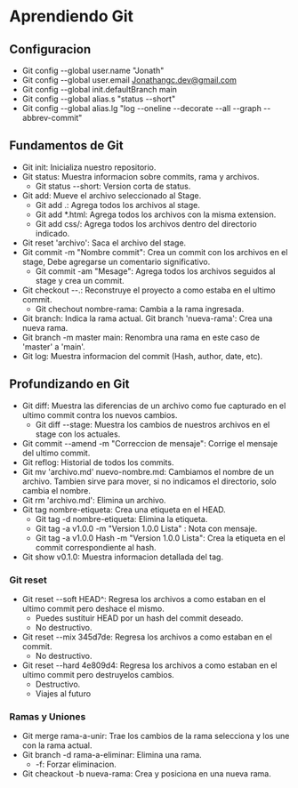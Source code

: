 # Aprendiendo Git

## Configuracion
* Git config --global user.name "Jonath"
* Git config --global user.email Jonathangc.dev@gmail.com
* Git config --global init.defaultBranch main
* Git config --global alias.s "status --short"
* Git config --global alias.lg "log --oneline --decorate --all --graph --abbrev-commit"

## Fundamentos de Git
* Git init: Inicializa nuestro repositorio.
* Git status: Muestra informacion sobre commits, rama y archivos.
    * Git status --short: Version corta de status.
* Git add: Mueve el archivo seleccionado al Stage.
    * Git add .: Agrega todos los archivos al stage. 
    * Git add *.html: Agrega todos los archivos con la misma extension.
    * Git add css/: Agrega todos los archivos dentro del directorio indicado.
* Git reset 'archivo': Saca el archivo del stage.
* Git commit -m "Nombre commit": Crea un commit con los archivos en el stage, Debe agregarse un comentario significativo.
    * Git commit -am "Mesage": Agrega todos los archivos seguidos al stage y crea un commit.
* Git checkout --.: Reconstruye el proyecto a como estaba en el ultimo commit.
    * Git chechout nombre-rama: Cambia a la rama ingresada.
* Git branch: Indica la rama actual.
    Git branch 'nueva-rama': Crea una nueva rama.
* Git branch -m master main: Renombra una rama en este caso de 'master' a 'main'.
* Git log: Muestra informacion del commit (Hash, author, date, etc).

## Profundizando en Git
* Git diff: Muestra las diferencias de un archivo como fue capturado en el ultimo commit contra los nuevos cambios.
    * Git diff --stage: Muestra los cambios de nuestros archivos en el stage con los actuales.
* Git commit --amend -m "Correccion de mensaje": Corrige el mensaje del ultimo commit.
* Git reflog: Historial de todos los commits.
* Git mv 'archivo.md' nuevo-nombre.md: Cambiamos el nombre de un archivo. Tambien sirve para mover, si no indicamos el directorio, solo cambia el nombre.
* Git rm 'archivo.md': Elimina un archivo.
* Git tag nombre-etiqueta: Crea una etiqueta en el HEAD.
    * Git tag -d nombre-etiqueta: Elimina la etiqueta. 
    * Git tag -a v1.0.0 -m "Version 1.0.0 Lista" : Nota con mensaje.
    * Git tag -a v1.0.0 Hash -m "Version 1.0.0 Lista": Crea la etiqueta en el commit correspondiente al hash.
* Git show v0.1.0: Muestra informacion detallada del tag.

### Git reset
* Git reset --soft HEAD^: Regresa los archivos a como estaban en el ultimo commit pero deshace el mismo.
    * Puedes sustituir HEAD por un hash del commit deseado. 
    * No destructivo. 
* Git reset --mix 345d7de: Regresa los archivos a como estaban en el commit.
    * No destructivo. 
* Git reset --hard 4e809d4: Regresa los archivos a como estaban en el ultimo commit pero destruyelos cambios.
    * Destructivo. 
    * Viajes al futuro

### Ramas y Uniones 
* Git merge rama-a-unir: Trae los cambios de la rama selecciona y los une con la rama actual.
* Git branch -d rama-a-eliminar: Elimina una rama.
    * -f: Forzar eliminacion.
* Git cheackout -b nueva-rama: Crea y posiciona en una nueva rama.
